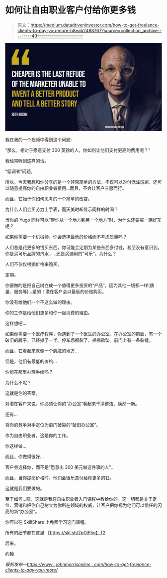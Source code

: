 # 如何让自由职业客户付给你更多钱

> 原文：<https://medium.datadriveninvestor.com/how-to-get-freelance-clients-to-pay-you-more-b8eab2498767?source=collection_archive---------49----------------------->

![](img/c694865b2ca068bd9436f4d1aa4613d5.png)

我在我的一个视频中得到这个问题:

“那么，相对于愿意支付 300 英镑的人，你如何让他们支付更高的费用呢？”

我经常听到这样的话。

“低调者”问题。

所以，今天我想和你分享的是一个非常简单的方法，不仅可以对付低注玩家，还可以随意提高你的自由职业者费用…而且，不会让客户三思而行。

而且，它始于你如何思考的一个简单的改变。

为什么人们会买劳力士手表，而天美时却显示同样的时间？

当你的 Yugo 同样可以“带你从一个地方到另一个地方”时，为什么还要买一辆好车呢？

如果你需要一个机械师，你会选择最低的价格而不考虑质量吗？

人们总是花更多的钱买东西。你可能会定期为某些东西多付钱，甚至没有意识到。你是买可乐品牌的汽水……还是买通用的“可乐”。为什么？

人们不仅仅根据价格来购买。

定期。

你要做的是把自己树立成一个值得更多投资的“产品”。因为其他一切都一样(质量、服务等)…是的！潜在客户会以最低的价格购买。

你没有给他们一个不这么做的理由。

你的工作是给他们更多和你一起消费的理由。

这样想吧…

如果你需要一个医疗程序，你遇到了一个医生的办公室。在办公室的前面，有一个破旧的牌子，已经掉了一半。停车场都裂了，摇摇欲坠。前门上有一条裂缝。

而且，它看起来就像一个肮脏的地方…

但是，他们有最低的价格…

你能在那里办理手续吗？

为什么不呢？

这就是你的答案。

对潜在客户来说，你必须让你的“办公室”看起来干净整洁、焕然一新。

还有…

将你的竞争对手定位为前门破裂的“破旧办公室”。

作为自由职业者，这是你的工作。

你这样做…

而且，你做得很好…

客户会选择你，而不是“愿意出 300 美元做这件事的人”。

而且，当你提高价格时，他们会很乐意付给你更多的钱。

这就是我们要做的。

至于如何…嗯，这就是我在自由职业者入门课程中教给你的。这一切都是关于定位、营销和把你自己树立为你所在领域的权威，让客户把你视为他们可以信任的闪亮的新“办公室”。

你可以在 SkillShare 上免费学习这门课程。

所有的细节都在这里:【https://skl.sh/2pOiF5g】T2

后来，

约翰

*最初发布—*[*https://www . johnmorrisonline . com/how-to-get-freelance-clients-to-pay-you-more/*](https://www.johnmorrisonline.com/how-to-get-freelance-clients-to-pay-you-more/)